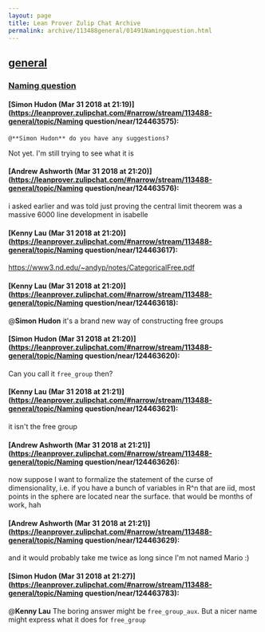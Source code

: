 ```yaml
---
layout: page
title: Lean Prover Zulip Chat Archive 
permalink: archive/113488general/01491Namingquestion.html
---
```


## [general](index.html)
### [Naming question](01491Namingquestion.html)

#### [Simon Hudon (Mar 31 2018 at 21:19)](https://leanprover.zulipchat.com/#narrow/stream/113488-general/topic/Naming question/near/124463575):
```quote
@**Simon Hudon** do you have any suggestions?
```
Not yet. I'm still trying to see what it is

#### [Andrew Ashworth (Mar 31 2018 at 21:20)](https://leanprover.zulipchat.com/#narrow/stream/113488-general/topic/Naming question/near/124463576):
i asked earlier and was told just proving the central limit theorem was a massive 6000 line development in isabelle

#### [Kenny Lau (Mar 31 2018 at 21:20)](https://leanprover.zulipchat.com/#narrow/stream/113488-general/topic/Naming question/near/124463617):
https://www3.nd.edu/~andyp/notes/CategoricalFree.pdf

#### [Kenny Lau (Mar 31 2018 at 21:20)](https://leanprover.zulipchat.com/#narrow/stream/113488-general/topic/Naming question/near/124463618):
@**Simon Hudon** it's a brand new way of constructing free groups

#### [Simon Hudon (Mar 31 2018 at 21:20)](https://leanprover.zulipchat.com/#narrow/stream/113488-general/topic/Naming question/near/124463620):
Can you call it `free_group` then?

#### [Kenny Lau (Mar 31 2018 at 21:21)](https://leanprover.zulipchat.com/#narrow/stream/113488-general/topic/Naming question/near/124463621):
it isn't the free group

#### [Andrew Ashworth (Mar 31 2018 at 21:21)](https://leanprover.zulipchat.com/#narrow/stream/113488-general/topic/Naming question/near/124463626):
now suppose I want to formalize the statement of the curse of dimensionality, i.e. if you have a bunch of variables in R^n that are iid, most points in the sphere are located near the surface. that would be months of work, hah

#### [Andrew Ashworth (Mar 31 2018 at 21:21)](https://leanprover.zulipchat.com/#narrow/stream/113488-general/topic/Naming question/near/124463629):
and it would probably take me twice as long since I'm not named Mario :)

#### [Simon Hudon (Mar 31 2018 at 21:27)](https://leanprover.zulipchat.com/#narrow/stream/113488-general/topic/Naming question/near/124463783):
@**Kenny Lau**  The boring answer might be `free_group_aux`. But a nicer name might express what it does for `free_group`

